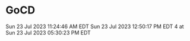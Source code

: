 # GoCD
Sun 23 Jul 2023 11:24:46 AM EDT
Sun 23 Jul 2023 12:50:17 PM EDT
4 at Sun 23 Jul 2023 05:30:23 PM EDT
